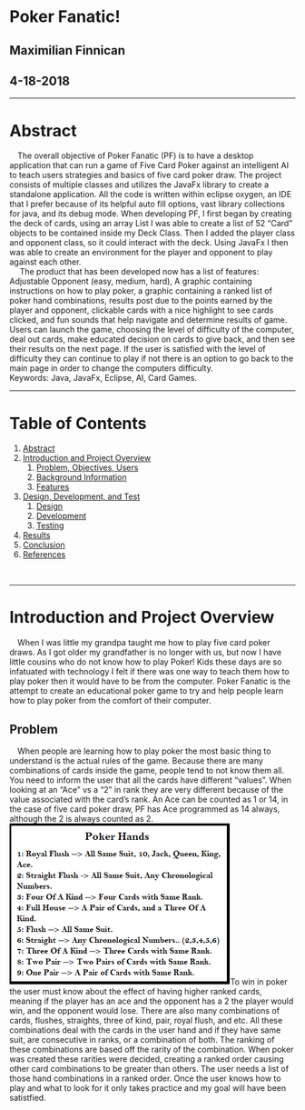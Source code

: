# Poker Fanatic!
## Maximilian Finnican
## 4-18-2018
---
# Abstract
<p align="left" name="absract">
&emsp;The overall objective of Poker Fanatic (PF) is to have a desktop application that can run a game of Five Card Poker against an intelligent AI to teach users strategies and basics of five card poker draw. The project consists of multiple classes and utilizes the JavaFx library to create a standalone application. All the code is written within eclipse oxygen, an IDE that I prefer because of its helpful auto fill options, vast library collections for java, and its debug mode. When developing PF, I first began by creating the deck of cards, using an array List I was able to create a list of 52 “Card” objects to be contained inside my Deck Class. Then I added the player class and opponent class, so it could interact with the deck. Using JavaFx I then was able to create an environment for the player and opponent to play against each other. <br>
&emsp;	The product that has been developed now has a list of features: Adjustable Opponent (easy, medium, hard), A graphic containing instructions on how to play poker, a graphic containing a ranked list of poker hand combinations, results post due to the points earned by the player and opponent, clickable cards with a nice highlight to see cards clicked, and fun sounds that help navigate and determine results of game. Users can launch the game, choosing the level of difficulty of the computer, deal out cards, make educated decision on cards to give back, and then see their results on the next page. If the user is satisfied with the level of difficulty they can continue to play if not there is an option to go back to the main page in order to change the computers difficulty.<br>
Keywords: Java, JavaFx, Eclipse, AI, Card Games.
</p>

---

# Table of Contents

1. [Abstract](#abstract)
2. [Introduction and Project Overview](#introProOv)
	1. [Problem, Objectives, Users](#pou)
	2. [Background Information](#backgroundInfo)
	3. [Features](#features)
3. [Design, Development, and Test](#ddt)
	1. [Design](#design)
	2. [Development](#dev)
	3. [Testing](#test)
4. [Results](#result)
5. [Conclusion](#conclusion)
6. [References](#ref)
<br>

---

# Introduction and Project Overview
<p align="left" name="introProOv">
&emsp;When I was little my grandpa taught me how to play five card poker draws. As I got older my grandfather is no longer with us, but now I have little cousins who do not know how to play Poker! Kids these days are so infatuated with technology I felt if there was one way to teach them how to play poker then it would have to be from the computer. Poker Fanatic is the attempt to create an educational poker game to try and help people learn how to play poker from the comfort of their computer. 
</p>

## Problem
<p align="left" name="pou">
&emsp;When people are learning how to play poker the most basic thing to understand is the actual rules of the game. Because there are many combinations of cards inside the game, people tend to not know them all. You need to inform the user that all the cards have different “values”. When looking at an “Ace” vs a “2” in rank they are very different because of the value associated with the card’s rank. An Ace can be counted as 1 or 14, in the case of five card poker draw, PF has Ace programmed as 14 always, although the 2 is always counted as 2. <img src="pokerMenu.png" alt="Poker Rules" style="align="right";">To win in poker the user must know about the effect of having higher ranked cards, meaning if the player has an ace and the opponent has a 2 the player would win, and the opponent would lose. There are also many combinations of cards, flushes, straights, three of kind, pair, royal flush, and etc. All these combinations deal with the cards in the user hand and if they have same suit, are consecutive in ranks, or a combination of both. The ranking of these combinations are based off the rarity of the combination. When poker was created these rarities were decided, creating a ranked order causing other card combinations to be greater than others. The user needs a list of those hand combinations in a ranked order. Once the user knows how to play and what to look for it only takes practice and my goal will have been satistfied.
</p>

